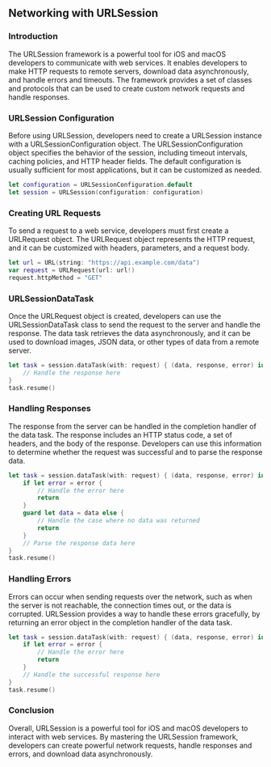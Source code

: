## Networking with URLSession

### Introduction

The URLSession framework is a powerful tool for iOS and macOS developers to communicate with web services. It enables developers to make HTTP requests to remote servers, download data asynchronously, and handle errors and timeouts. The framework provides a set of classes and protocols that can be used to create custom network requests and handle responses. 

### URLSession Configuration

Before using URLSession, developers need to create a URLSession instance with a URLSessionConfiguration object. The URLSessionConfiguration object specifies the behavior of the session, including timeout intervals, caching policies, and HTTP header fields. The default configuration is usually sufficient for most applications, but it can be customized as needed.

```swift
let configuration = URLSessionConfiguration.default
let session = URLSession(configuration: configuration)
```

### Creating URL Requests

To send a request to a web service, developers must first create a URLRequest object. The URLRequest object represents the HTTP request, and it can be customized with headers, parameters, and a request body. 

```swift
let url = URL(string: "https://api.example.com/data")
var request = URLRequest(url: url!)
request.httpMethod = "GET"
```

### URLSessionDataTask

Once the URLRequest object is created, developers can use the URLSessionDataTask class to send the request to the server and handle the response. The data task retrieves the data asynchronously, and it can be used to download images, JSON data, or other types of data from a remote server.

```swift
let task = session.dataTask(with: request) { (data, response, error) in
    // Handle the response here
}
task.resume()
```

### Handling Responses

The response from the server can be handled in the completion handler of the data task. The response includes an HTTP status code, a set of headers, and the body of the response. Developers can use this information to determine whether the request was successful and to parse the response data.

```swift
let task = session.dataTask(with: request) { (data, response, error) in
    if let error = error {
        // Handle the error here
        return
    }
    guard let data = data else {
        // Handle the case where no data was returned
        return
    }
    // Parse the response data here
}
task.resume()
```

### Handling Errors

Errors can occur when sending requests over the network, such as when the server is not reachable, the connection times out, or the data is corrupted. URLSession provides a way to handle these errors gracefully, by returning an error object in the completion handler of the data task.

```swift
let task = session.dataTask(with: request) { (data, response, error) in
    if let error = error {
        // Handle the error here
        return
    }
    // Handle the successful response here
}
task.resume()
```

### Conclusion

Overall, URLSession is a powerful tool for iOS and macOS developers to interact with web services. By mastering the URLSession framework, developers can create powerful network requests, handle responses and errors, and download data asynchronously.
